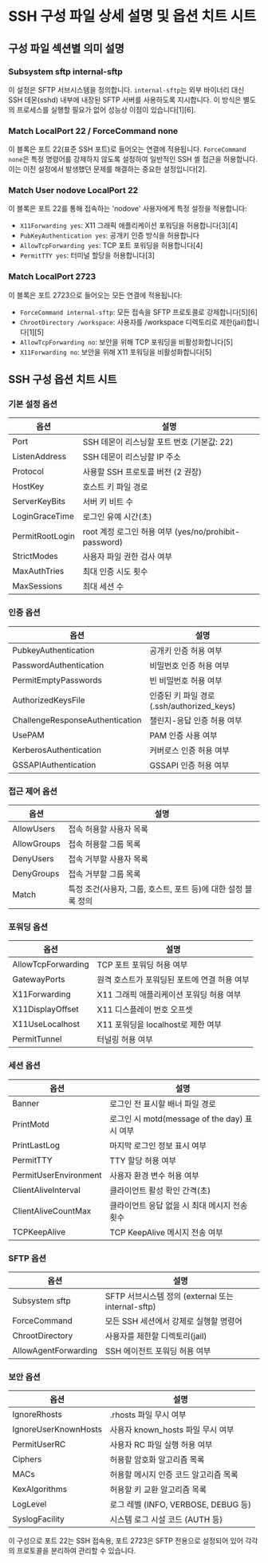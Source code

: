 # SSH 구성 파일 상세 설명 및 옵션 치트 시트

## 구성 파일 섹션별 의미 설명

### Subsystem sftp internal-sftp
이 설정은 SFTP 서브시스템을 정의합니다. `internal-sftp`는 외부 바이너리 대신 SSH 데몬(sshd) 내부에 내장된 SFTP 서버를 사용하도록 지시합니다. 이 방식은 별도의 프로세스를 실행할 필요가 없어 성능상 이점이 있습니다[1][6].

### Match LocalPort 22 / ForceCommand none
이 블록은 포트 22(표준 SSH 포트)로 들어오는 연결에 적용됩니다. `ForceCommand none`은 특정 명령어를 강제하지 않도록 설정하여 일반적인 SSH 셸 접근을 허용합니다. 이는 이전 설정에서 발생했던 문제를 해결하는 중요한 설정입니다[2].

### Match User nodove LocalPort 22
이 블록은 포트 22를 통해 접속하는 'nodove' 사용자에게 특정 설정을 적용합니다:
- `X11Forwarding yes`: X11 그래픽 애플리케이션 포워딩을 허용합니다[3][4]
- `PubKeyAuthentication yes`: 공개키 인증 방식을 허용합니다
- `AllowTcpForwarding yes`: TCP 포트 포워딩을 허용합니다[4]
- `PermitTTY yes`: 터미널 할당을 허용합니다[3]

### Match LocalPort 2723
이 블록은 포트 2723으로 들어오는 모든 연결에 적용됩니다:
- `ForceCommand internal-sftp`: 모든 접속을 SFTP 프로토콜로 강제합니다[5][6]
- `ChrootDirectory /workspace`: 사용자를 /workspace 디렉토리로 제한(jail)합니다[1][5]
- `AllowTcpForwarding no`: 보안을 위해 TCP 포워딩을 비활성화합니다[5]
- `X11Forwarding no`: 보안을 위해 X11 포워딩을 비활성화합니다[5]

## SSH 구성 옵션 치트 시트

### 기본 설정 옵션

| 옵션 | 설명 |
|------|------|
| Port | SSH 데몬이 리스닝할 포트 번호 (기본값: 22) |
| ListenAddress | SSH 데몬이 리스닝할 IP 주소 |
| Protocol | 사용할 SSH 프로토콜 버전 (2 권장) |
| HostKey | 호스트 키 파일 경로 |
| ServerKeyBits | 서버 키 비트 수 |
| LoginGraceTime | 로그인 유예 시간(초) |
| PermitRootLogin | root 계정 로그인 허용 여부 (yes/no/prohibit-password) |
| StrictModes | 사용자 파일 권한 검사 여부 |
| MaxAuthTries | 최대 인증 시도 횟수 |
| MaxSessions | 최대 세션 수 |

### 인증 옵션

| 옵션 | 설명 |
|------|------|
| PubkeyAuthentication | 공개키 인증 허용 여부 |
| PasswordAuthentication | 비밀번호 인증 허용 여부 |
| PermitEmptyPasswords | 빈 비밀번호 허용 여부 |
| AuthorizedKeysFile | 인증된 키 파일 경로 (.ssh/authorized_keys) |
| ChallengeResponseAuthentication | 챌린지-응답 인증 허용 여부 |
| UsePAM | PAM 인증 사용 여부 |
| KerberosAuthentication | 커버로스 인증 허용 여부 |
| GSSAPIAuthentication | GSSAPI 인증 허용 여부 |

### 접근 제어 옵션

| 옵션 | 설명 |
|------|------|
| AllowUsers | 접속 허용할 사용자 목록 |
| AllowGroups | 접속 허용할 그룹 목록 |
| DenyUsers | 접속 거부할 사용자 목록 |
| DenyGroups | 접속 거부할 그룹 목록 |
| Match | 특정 조건(사용자, 그룹, 호스트, 포트 등)에 대한 설정 블록 정의 |

### 포워딩 옵션

| 옵션 | 설명 |
|------|------|
| AllowTcpForwarding | TCP 포트 포워딩 허용 여부 |
| GatewayPorts | 원격 호스트가 포워딩된 포트에 연결 허용 여부 |
| X11Forwarding | X11 그래픽 애플리케이션 포워딩 허용 여부 |
| X11DisplayOffset | X11 디스플레이 번호 오프셋 |
| X11UseLocalhost | X11 포워딩을 localhost로 제한 여부 |
| PermitTunnel | 터널링 허용 여부 |

### 세션 옵션

| 옵션 | 설명 |
|------|------|
| Banner | 로그인 전 표시할 배너 파일 경로 |
| PrintMotd | 로그인 시 motd(message of the day) 표시 여부 |
| PrintLastLog | 마지막 로그인 정보 표시 여부 |
| PermitTTY | TTY 할당 허용 여부 |
| PermitUserEnvironment | 사용자 환경 변수 허용 여부 |
| ClientAliveInterval | 클라이언트 활성 확인 간격(초) |
| ClientAliveCountMax | 클라이언트 응답 없을 시 최대 메시지 전송 횟수 |
| TCPKeepAlive | TCP KeepAlive 메시지 전송 여부 |

### SFTP 옵션

| 옵션 | 설명 |
|------|------|
| Subsystem sftp | SFTP 서브시스템 정의 (external 또는 internal-sftp) |
| ForceCommand | 모든 SSH 세션에서 강제로 실행할 명령어 |
| ChrootDirectory | 사용자를 제한할 디렉토리(jail) |
| AllowAgentForwarding | SSH 에이전트 포워딩 허용 여부 |

### 보안 옵션

| 옵션 | 설명 |
|------|------|
| IgnoreRhosts | .rhosts 파일 무시 여부 |
| IgnoreUserKnownHosts | 사용자 known_hosts 파일 무시 여부 |
| PermitUserRC | 사용자 RC 파일 실행 허용 여부 |
| Ciphers | 허용할 암호화 알고리즘 목록 |
| MACs | 허용할 메시지 인증 코드 알고리즘 목록 |
| KexAlgorithms | 허용할 키 교환 알고리즘 목록 |
| LogLevel | 로그 레벨 (INFO, VERBOSE, DEBUG 등) |
| SyslogFacility | 시스템 로그 시설 코드 (AUTH 등) |

이 구성으로 포트 22는 SSH 접속용, 포트 2723은 SFTP 전용으로 설정되어 있어 각각의 프로토콜을 분리하여 관리할 수 있습니다.
